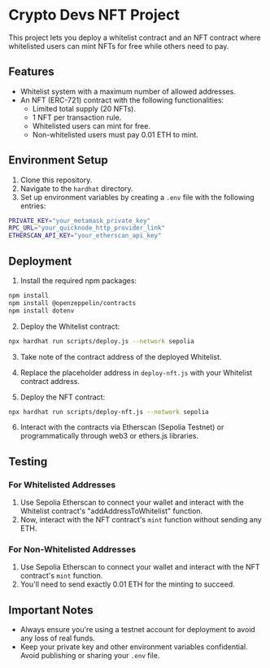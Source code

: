 # Crypto Devs NFT Project

This project lets you deploy a whitelist contract and an NFT contract where whitelisted users can mint NFTs for free while others need to pay.

## Features

- Whitelist system with a maximum number of allowed addresses.
- An NFT (ERC-721) contract with the following functionalities:
  - Limited total supply (20 NFTs).
  - 1 NFT per transaction rule.
  - Whitelisted users can mint for free.
  - Non-whitelisted users must pay 0.01 ETH to mint.

## Environment Setup

1. Clone this repository.
2. Navigate to the `hardhat` directory.
3. Set up environment variables by creating a `.env` file with the following entries:

```bash
PRIVATE_KEY="your_metamask_private_key"
RPC_URL="your_quicknode_http_provider_link"
ETHERSCAN_API_KEY="your_etherscan_api_key"
```

## Deployment

1. Install the required npm packages:

```bash
npm install
npm install @openzeppelin/contracts
npm install dotenv
```

2. Deploy the Whitelist contract:

```bash
npx hardhat run scripts/deploy.js --network sepolia
```

3. Take note of the contract address of the deployed Whitelist.

4. Replace the placeholder address in `deploy-nft.js` with your Whitelist contract address.

5. Deploy the NFT contract:

```bash
npx hardhat run scripts/deploy-nft.js --network sepolia
```

6. Interact with the contracts via Etherscan (Sepolia Testnet) or programmatically through web3 or ethers.js libraries.

## Testing

### For Whitelisted Addresses

1. Use Sepolia Etherscan to connect your wallet and interact with the Whitelist contract's "addAddressToWhitelist" function.
2. Now, interact with the NFT contract's `mint` function without sending any ETH.

### For Non-Whitelisted Addresses

1. Use Sepolia Etherscan to connect your wallet and interact with the NFT contract's `mint` function.
2. You'll need to send exactly 0.01 ETH for the minting to succeed.

## Important Notes

- Always ensure you're using a testnet account for deployment to avoid any loss of real funds.
- Keep your private key and other environment variables confidential. Avoid publishing or sharing your `.env` file.